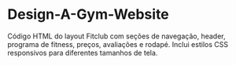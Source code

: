 # Design-A-Gym-Website
Código HTML do layout Fitclub com seções de navegação, header, programa de fitness, preços, avaliações e rodapé. Inclui estilos CSS responsivos para diferentes tamanhos de tela.
